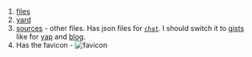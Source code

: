 1. [files](/files)
2. [yard](/yard)
3. [sources](//github.com/sources) - other files. Has json files for [`chat`](//sortalost.is-a.dev/chat). I should switch it to [gists](//gists.github.com/sortalost) like for [yap](//yaping.vercel.app) and [blog](//sortalost.is-a.dev/blog).
4. Has the favicon - ![favicon](https://sortalost.is-a.dev/static/images/favicon.ico)